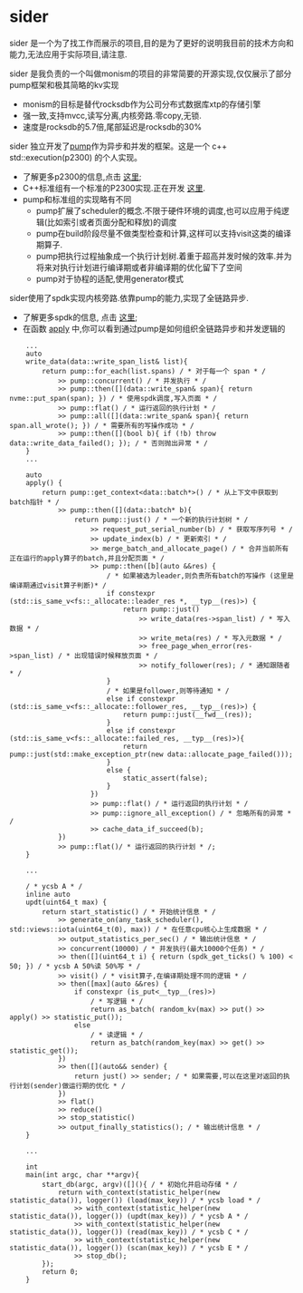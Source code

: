# sider

sider 是一个为了找工作而展示的项目,目的是为了更好的说明我目前的技术方向和能力,无法应用于实际项目,请注意.

sider 是我负责的一个叫做monism的项目的非常简要的开源实现,仅仅展示了部分pump框架和极其简略的kv实现
- monism的目标是替代rocksdb作为公司分布式数据库xtp的存储引擎
- 强一致,支持mvcc,读写分离,内核旁路.零copy,无锁.
- 速度是rocksdb的5.7倍,尾部延迟是rocksdb的30%

sider 独立开发了[pump](https://github.com/cpporhair/sider/tree/main/sider/pump)作为异步和并发的框架。这是一个 c++ std::execution(p2300) 的个人实现。
- 了解更多p2300的信息,点击 [这里](https://github.com/brycelelbach/wg21_p2300_execution); 
- C++标准组有一个标准的P2300实现.正在开发  [这里](https://github.com/NVIDIA/stdexec).
- pump和标准组的实现略有不同
  - pump扩展了scheduler的概念.不限于硬件环境的调度,也可以应用于纯逻辑(比如索引或者页面分配和释放)的调度
  - pump在build阶段尽量不做类型检查和计算,这样可以支持visit这类的编译期算子.
  - pump把执行过程抽象成一个执行计划树.着重于超高并发时候的效率.并为将来对执行计划进行编译期或者非编译期的优化留下了空间
  - pump对于协程的适配,使用generator模式

sider使用了spdk实现内核旁路.依靠pump的能力,实现了全链路异步.
- 了解更多spdk的信息, 点击 [这里](https://spdk.io);
- 在函数 [apply](https://github.com/cpporhair/sider/blob/main/sider/kv/apply.hh#L139) 中,你可以看到通过pump是如何组织全链路异步和并发逻辑的

```
    ...
    auto
    write_data(data::write_span_list& list){
        return pump::for_each(list.spans) / * 对于每一个 span * /
            >> pump::concurrent() / * 并发执行 * /
            >> pump::then([](data::write_span& span){ return nvme::put_span(span); }) / * 使用spdk调度,写入页面 * /
            >> pump::flat() / * 运行返回的执行计划 * /
            >> pump::all([](data::write_span& span){ return span.all_wrote(); }) / * 需要所有的写操作成功 * /
            >> pump::then([](bool b){ if (!b) throw data::write_data_failed(); }); / * 否则抛出异常 * /
    }
    ...
    
    auto
    apply() {
        return pump::get_context<data::batch*>() / * 从上下文中获取到batch指针 * /
            >> pump::then([](data::batch* b){
                return pump::just() / * 一个新的执行计划树 * /
                    >> request_put_serial_number(b) / * 获取写序列号 * /
                    >> update_index(b) / * 更新索引 * /
                    >> merge_batch_and_allocate_page() / * 合并当前所有正在运行的apply算子的batch,并且分配页面 * /
                    >> pump::then([b](auto &&res) {
                        / * 如果被选为leader,则负责所有batch的写操作 (这里是编译期通过visit算子判断)* /
                        if constexpr (std::is_same_v<fs::_allocate::leader_res *, __typ__(res)>) {
                            return pump::just()
                                >> write_data(res->span_list) / * 写入数据 * /
                                >> write_meta(res) / * 写入元数据 * /
                                >> free_page_when_error(res->span_list) / * 出现错误时候释放页面 * /
                                >> notify_follower(res); / * 通知跟随者 * /
                        }
                        / * 如果是follower,则等待通知 * /
                        else if constexpr (std::is_same_v<fs::_allocate::follower_res, __typ__(res)>) {
                            return pump::just(__fwd__(res));
                        }
                        else if constexpr (std::is_same_v<fs::_allocate::failed_res, __typ__(res)>){
                            return pump::just(std::make_exception_ptr(new data::allocate_page_failed()));
                        }
                        else {
                            static_assert(false);
                        }
                    })
                    >> pump::flat() / * 运行返回的执行计划 * /
                    >> pump::ignore_all_exception() / * 忽略所有的异常 * /
                    >> cache_data_if_succeed(b);
            })
            >> pump::flat()/ * 运行返回的执行计划 * /;
    }
    
    ...
    
    / * ycsb A * /
    inline auto 
    updt(uint64_t max) {
        return start_statistic() / * 开始统计信息 * /
            >> generate_on(any_task_scheduler(), std::views::iota(uint64_t(0), max)) / * 在任意cpu核心上生成数据 * /
            >> output_statistics_per_sec() / * 输出统计信息 * /
            >> concurrent(10000) / * 并发执行(最大10000个任务) * /
            >> then([](uint64_t i) { return (spdk_get_ticks() % 100) < 50; }) / * ycsb A 50%读 50%写 * /
            >> visit() / * visit算子,在编译期处理不同的逻辑 * /
            >> then([max](auto &&res) {
                if constexpr (is_put<__typ__(res)>)
                    / * 写逻辑 * /
                    return as_batch( random_kv(max) >> put() >> apply() >> statistic_put());
                else
                    / * 读逻辑 * /
                    return as_batch(random_key(max) >> get() >> statistic_get());
            })
            >> then([](auto&& sender) {
                return just() >> sender; / * 如果需要,可以在这里对返回的执行计划(sender)做运行期的优化 * /
            })
            >> flat()
            >> reduce()
            >> stop_statistic()
            >> output_finally_statistics(); / * 输出统计信息 * /
    }
    
    ...
    
    int
    main(int argc, char **argv){
        start_db(argc, argv)([](){ / * 初始化并启动存储 * /
            return with_context(statistic_helper(new statistic_data()), logger()) (load(max_key)) / * ycsb load * /
                >> with_context(statistic_helper(new statistic_data()), logger()) (updt(max_key)) / * ycsb A * /
                >> with_context(statistic_helper(new statistic_data()), logger()) (read(max_key)) / * ycsb C * /
                >> with_context(statistic_helper(new statistic_data()), logger()) (scan(max_key)) / * ycsb E * /
                >> stop_db();
        });
        return 0;
    }
```
